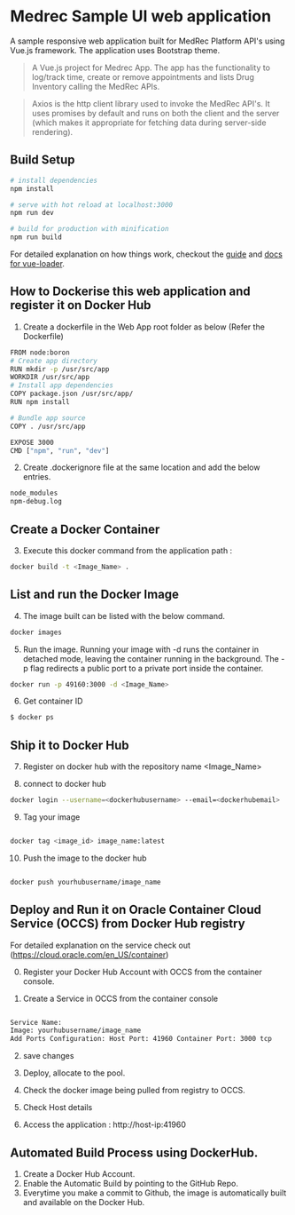 # Medrec Sample UI web application
A sample responsive web application built for MedRec Platform API's using Vue.js framework. The application
uses Bootstrap theme.


> A Vue.js project for Medrec App. The app has the functionality to log/track time, create or remove appointments and lists Drug Inventory calling the MedRec APIs.

> Axios is the http client library used to invoke the MedRec API's. It uses promises by default and runs on both the client and the server (which makes it appropriate for fetching data during server-side rendering). 

## Build Setup

``` bash
# install dependencies
npm install

# serve with hot reload at localhost:3000
npm run dev

# build for production with minification
npm run build
```

For detailed explanation on how things work, checkout the [guide](http://vuejs-templates.github.io/webpack/) and [docs for vue-loader](http://vuejs.github.io/vue-loader).

## How to Dockerise this web application and register it on Docker Hub
1. Create a dockerfile in the Web App root folder as below (Refer the Dockerfile)
``` bash
FROM node:boron
# Create app directory
RUN mkdir -p /usr/src/app
WORKDIR /usr/src/app
# Install app dependencies
COPY package.json /usr/src/app/
RUN npm install

# Bundle app source
COPY . /usr/src/app

EXPOSE 3000
CMD ["npm", "run", "dev"]
```
2. Create .dockerignore file at the same location and add the below entries.
``` bash
node_modules
npm-debug.log
```

## Create a Docker Container
3. Execute this docker command from the application path :
``` bash
docker build -t <Image_Name> .
```

## List and run the Docker Image
4. The image built can be listed with the below command.
``` bash
docker images
```
5. Run the image. Running your image with -d runs the container in detached mode, leaving the container running in the background. The -p flag redirects a public port to a private port inside the container. 

``` bash
docker run -p 49160:3000 -d <Image_Name>

```
6. Get container ID

``` bash
$ docker ps
```

## Ship it to Docker Hub

7. Register on docker hub with the repository name <Image_Name>

8. connect to docker hub
``` bash
docker login --username=<dockerhubusername> --email=<dockerhubemail>

```
9. Tag your image

``` bash

docker tag <image_id> image_name:latest

```

10. Push the image to the docker hub

``` bash

docker push yourhubusername/image_name

```

## Deploy and Run it on Oracle Container Cloud Service (OCCS) from Docker Hub registry

For detailed explanation on the service check out (https://cloud.oracle.com/en_US/container)

0. Register your Docker Hub Account with OCCS from the container console.

1. Create a Service in OCCS from the container console

``` bash

Service Name:
Image: yourhubusername/image_name
Add Ports Configuration: Host Port: 41960 Container Port: 3000 tcp

```

2. save changes

3. Deploy, allocate to the pool.

4. Check the docker image being pulled from registry to OCCS.

5.  Check Host details

6. Access the application : http://host-ip:41960

## Automated Build Process using DockerHub.
1. Create a Docker Hub Account.
2. Enable the Automatic Build by pointing to the GitHub Repo.
3. Everytime you make a commit to Github, the image is automatically built and available on the Docker Hub.



